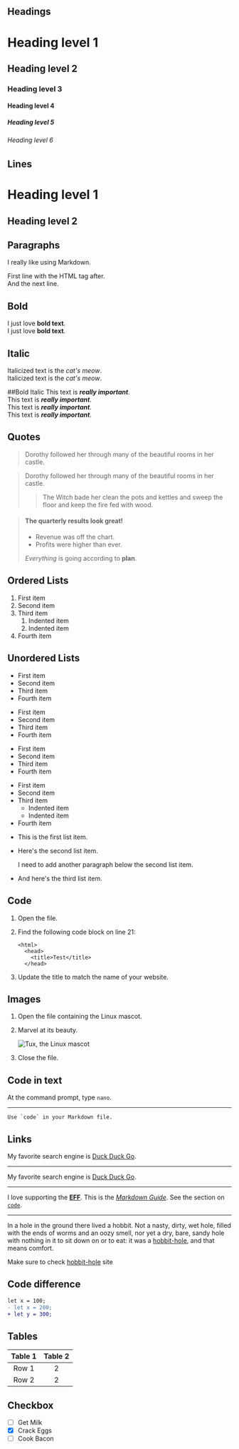 ## Headings

# Heading level 1
## Heading level 2
### Heading level 3
#### Heading level 4
##### Heading level 5
###### Heading level 6


## Lines
Heading level 1
=
Heading level 2
-

## Paragraphs
I really like using Markdown.

First line with the HTML tag after.<br>
And the next line.

## Bold
I just love **bold text**. <br>
I just love __bold text__.

## Italic
Italicized text is the *cat's meow*. <br>
Italicized text is the _cat's meow_.

##Bold Italic 
This text is ***really important***. <br>
This text is ___really important___. <br>
This text is __*really important*__. <br>
This text is **_really important_**. <br>

## Quotes
> Dorothy followed her through many of the beautiful rooms in her castle.

> Dorothy followed her through many of the beautiful rooms in her castle.
>
>> The Witch bade her clean the pots and kettles and sweep the floor and keep the fire fed with wood.

> #### The quarterly results look great!
>
> - Revenue was off the chart.
> - Profits were higher than ever.
>
>  *Everything* is going according to **plan**.

## Ordered Lists
1. First item
2. Second item
3. Third item
    1. Indented item
    2. Indented item
4. Fourth item

## Unordered Lists
- First item
- Second item
- Third item
- Fourth item

* First item
* Second item
* Third item
* Fourth item

+ First item
+ Second item
+ Third item
+ Fourth item

- First item
- Second item
- Third item
    - Indented item
    - Indented item
- Fourth item

*   This is the first list item.
*   Here's the second list item.

    I need to add another paragraph below the second list item.

*   And here's the third list item.

## Code 
1.  Open the file.
2.  Find the following code block on line 21:

        <html>
          <head>
            <title>Test</title>
          </head>

3.  Update the title to match the name of your website.

## Images
1.  Open the file containing the Linux mascot.
2.  Marvel at its beauty.

    ![Tux, the Linux mascot](https://d33wubrfki0l68.cloudfront.net/e7ed9fe4bafe46e275c807d63591f85f9ab246ba/e2d28/assets/images/tux.png)

3.  Close the file.

## Code in text
At the command prompt, type `nano`.

---

``Use `code` in your Markdown file.``

## Links
My favorite search engine is [Duck Duck Go](https://duckduckgo.com).

---

My favorite search engine is [Duck Duck Go](https://duckduckgo.com "The best search engine for privacy").

---

I love supporting the **[EFF](https://eff.org)**.
This is the *[Markdown Guide](https://www.markdownguide.org)*.
See the section on [`code`](#code).

---

In a hole in the ground there lived a hobbit. Not a nasty, dirty, wet hole, filled with the ends
of worms and an oozy smell, nor yet a dry, bare, sandy hole with nothing in it to sit down on or to
eat: it was a [hobbit-hole](https://en.wikipedia.org/wiki/Hobbit#Lifestyle "Hobbit lifestyles"), and that means comfort.

Make sure to check [hobbit-hole][1] site 

[1]: https://en.wikipedia.org/wiki/Hobbit#Lifestyle

## Code difference
```diff
let x = 100;
- let x = 200;
+ let y = 300;
```

## Tables
|Table 1| Table 2|
|:------:|:-------:|
|Row 1| 2|
|Row 2| 2|

## Checkbox
* [ ] Get Milk
* [x] Crack Eggs
* [ ] Cook Bacon